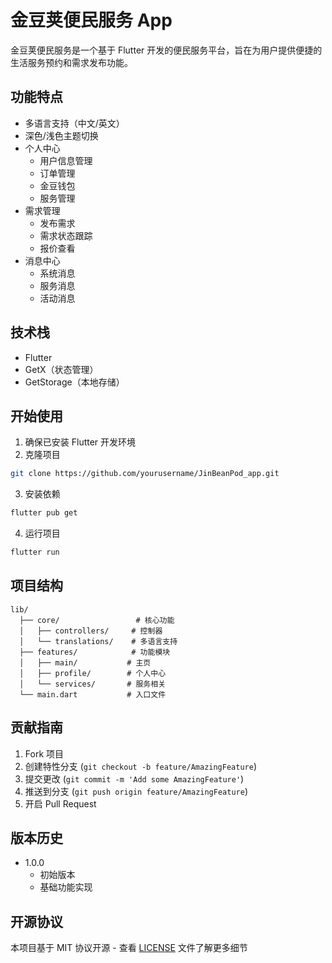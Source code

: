 # 金豆荚便民服务 App

金豆荚便民服务是一个基于 Flutter 开发的便民服务平台，旨在为用户提供便捷的生活服务预约和需求发布功能。

## 功能特点

- 多语言支持（中文/英文）
- 深色/浅色主题切换
- 个人中心
  - 用户信息管理
  - 订单管理
  - 金豆钱包
  - 服务管理
- 需求管理
  - 发布需求
  - 需求状态跟踪
  - 报价查看
- 消息中心
  - 系统消息
  - 服务消息
  - 活动消息

## 技术栈

- Flutter
- GetX（状态管理）
- GetStorage（本地存储）

## 开始使用

1. 确保已安装 Flutter 开发环境
2. 克隆项目
```bash
git clone https://github.com/yourusername/JinBeanPod_app.git
```
3. 安装依赖
```bash
flutter pub get
```
4. 运行项目
```bash
flutter run
```

## 项目结构

```
lib/
  ├── core/                 # 核心功能
  │   ├── controllers/     # 控制器
  │   └── translations/    # 多语言支持
  ├── features/            # 功能模块
  │   ├── main/           # 主页
  │   ├── profile/        # 个人中心
  │   └── services/       # 服务相关
  └── main.dart           # 入口文件
```

## 贡献指南

1. Fork 项目
2. 创建特性分支 (`git checkout -b feature/AmazingFeature`)
3. 提交更改 (`git commit -m 'Add some AmazingFeature'`)
4. 推送到分支 (`git push origin feature/AmazingFeature`)
5. 开启 Pull Request

## 版本历史

- 1.0.0
  - 初始版本
  - 基础功能实现

## 开源协议

本项目基于 MIT 协议开源 - 查看 [LICENSE](LICENSE) 文件了解更多细节
